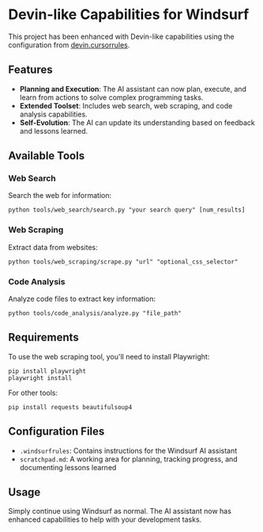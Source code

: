 # Devin-like Capabilities for Windsurf

This project has been enhanced with Devin-like capabilities using the configuration from [devin.cursorrules](https://github.com/grapeot/devin.cursorrules).

## Features

- **Planning and Execution**: The AI assistant can now plan, execute, and learn from actions to solve complex programming tasks.
- **Extended Toolset**: Includes web search, web scraping, and code analysis capabilities.
- **Self-Evolution**: The AI can update its understanding based on feedback and lessons learned.

## Available Tools

### Web Search
Search the web for information:
```
python tools/web_search/search.py "your search query" [num_results]
```

### Web Scraping
Extract data from websites:
```
python tools/web_scraping/scrape.py "url" "optional_css_selector"
```

### Code Analysis
Analyze code files to extract key information:
```
python tools/code_analysis/analyze.py "file_path"
```

## Requirements

To use the web scraping tool, you'll need to install Playwright:
```
pip install playwright
playwright install
```

For other tools:
```
pip install requests beautifulsoup4
```

## Configuration Files

- `.windsurfrules`: Contains instructions for the Windsurf AI assistant
- `scratchpad.md`: A working area for planning, tracking progress, and documenting lessons learned

## Usage

Simply continue using Windsurf as normal. The AI assistant now has enhanced capabilities to help with your development tasks.
